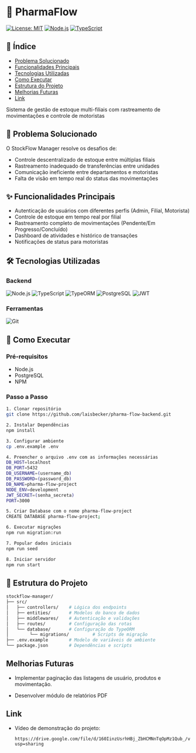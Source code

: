 # 💊 PharmaFlow 

[![License: MIT](https://img.shields.io/badge/License-MIT-blue.svg)](https://opensource.org/licenses/MIT)
[![Node.js](https://img.shields.io/badge/Node.js-18.x-green)](https://nodejs.org/)
[![TypeScript](https://img.shields.io/badge/TypeScript-5.0+-3178C6)](https://www.typescriptlang.org/)

## 📖 Índice
- [Problema Solucionado](#-problema-solucionado)
- [Funcionalidades Principais](#-funcionalidades-principais)
- [Tecnologias Utilizadas](#-tecnologias-utilizadas)
- [Como Executar](#-como-executar)
- [Estrutura do Projeto](#-estrutura-do-projeto)
- [Melhorias Futuras](#melhorias-futuras)
- [Link](#link)

Sistema de gestão de estoque multi-filiais com rastreamento de movimentações e controle de motoristas

## 🎯 Problema Solucionado
O StockFlow Manager resolve os desafios de:
- Controle descentralizado de estoque entre múltiplas filiais
- Rastreamento inadequado de transferências entre unidades
- Comunicação ineficiente entre departamentos e motoristas
- Falta de visão em tempo real do status das movimentações

## ✨ Funcionalidades Principais
-  Autenticação de usuários com diferentes perfis (Admin, Filial, Motorista)
-  Controle de estoque em tempo real por filial
-  Rastreamento completo de movimentações (Pendente/Em Progresso/Concluído)
-  Dashboard de atividades e histórico de transações
-  Notificações de status para motoristas

## 🛠 Tecnologias Utilizadas

### Backend
![Node.js](https://img.shields.io/badge/-Node.js-339933?logo=node.js&logoColor=white)
![TypeScript](https://img.shields.io/badge/-TypeScript-3178C6?logo=typescript&logoColor=white)
![TypeORM](https://img.shields.io/badge/-TypeORM-FE0909?logo=typeorm&logoColor=white)
![PostgreSQL](https://img.shields.io/badge/-PostgreSQL-4169E1?logo=postgresql&logoColor=white)
![JWT](https://img.shields.io/badge/-JWT-000000?logo=json-web-tokens&logoColor=white)

### Ferramentas
![Git](https://img.shields.io/badge/-Git-F05032?logo=git&logoColor=white)

## 🚀 Como Executar

### Pré-requisitos
- Node.js
- PostgreSQL
- NPM

### Passo a Passo
```bash
1. Clonar repositório
git clone https://github.com/laisbecker/pharma-flow-backend.git

2. Instalar Dependências
npm install

3. Configurar ambiente
cp .env.example .env

4. Preencher o arquivo .env com as informações necessárias
DB_HOST=localhost
DB_PORT=5432
DB_USERNAME=(username_db)
DB_PASSWORD=(password_db)
DB_NAME=pharma-flow-project
NODE_ENV=development
JWT_SECRET=(senha_secreta)
PORT=3000

5. Criar Database com o nome pharma-flow-project
CREATE DATABASE pharma-flow-project;

6. Executar migrações
npm run migration:run

7. Popular dados iniciais
npm run seed

8. Iniciar servidor
npm run start
```

## 📂 Estrutura do Projeto
```bash
stockflow-manager/
├── src/
│   ├── controllers/    # Lógica dos endpoints
│   ├── entities/       # Modelos do banco de dados
│   ├── middlewares/    # Autenticação e validações
│   ├── routes/         # Configuração das rotas
│   └── database/       # Configuração do TypeORM
│        └── migrations/         # Scripts de migração
├── .env.example        # Modelo de variáveis de ambiente
└── package.json        # Dependências e scripts
```

## Melhorias Futuras

- Implementar paginação das listagens de usuário, produtos e movimentação.

- Desenvolver módulo de relatórios PDF

## Link

- Vídeo de demonstração do projeto:

      https://drive.google.com/file/d/160IinzUsrhHBj_ZbHCMNnTqOpMz1Qub_/view?usp=sharing

  
